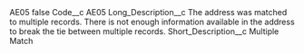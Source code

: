 <?xml version="1.0" encoding="UTF-8"?>
<CustomMetadata xmlns="http://soap.sforce.com/2006/04/metadata" xmlns:xsi="http://www.w3.org/2001/XMLSchema-instance" xmlns:xsd="http://www.w3.org/2001/XMLSchema">
    <label>AE05</label>
    <protected>false</protected>
    <values>
        <field>Code__c</field>
        <value xsi:type="xsd:string">AE05</value>
    </values>
    <values>
        <field>Long_Description__c</field>
        <value xsi:type="xsd:string">The address was matched to multiple records. There is not enough information available in the address to break the tie between multiple records.</value>
    </values>
    <values>
        <field>Short_Description__c</field>
        <value xsi:type="xsd:string">Multiple Match</value>
    </values>
</CustomMetadata>
